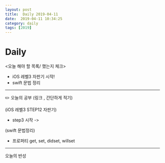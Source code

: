 ```yaml
---
layout: post
title:  Daily 2019-04-11
date:  2019-04-11 10:34:25
category: daily
tags: [2019]
---
```


# Daily

<오늘 해야 할 목록/ 했는지 체크>

- iOS 레벨3 자판기 시작!
- swift 문법 정리

------

✏️ 오늘의 공부 (링크 , 간단하게 적기)

(iOS 레벨3  STEP12 자판기)

- step3 시작 ->

(swift 문법정리)

-  프로퍼티 get, set, didset, willset

------

오늘의 반성

> 